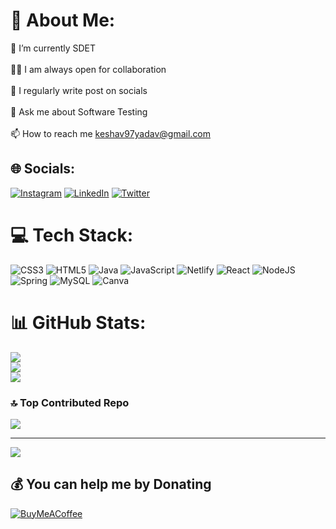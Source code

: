 # 💫 About Me:
🌱 I’m currently SDET<br><br>👨‍💻 I am always open for collaboration<br><br>📝 I regularly write post on socials<br><br>💬 Ask me about Software Testing<br><br>📫 How to reach me keshav97yadav@gmail.com


## 🌐 Socials:
[![Instagram](https://img.shields.io/badge/Instagram-%23E4405F.svg?logo=Instagram&logoColor=white)](https://instagram.com/itsmekeshv) [![LinkedIn](https://img.shields.io/badge/LinkedIn-%230077B5.svg?logo=linkedin&logoColor=white)](https://linkedin.com/in/keshav97) [![Twitter](https://img.shields.io/badge/Twitter-%231DA1F2.svg?logo=Twitter&logoColor=white)](https://twitter.com/keshav_eth) 

# 💻 Tech Stack:
![CSS3](https://img.shields.io/badge/css3-%231572B6.svg?style=for-the-badge&logo=css3&logoColor=white) ![HTML5](https://img.shields.io/badge/html5-%23E34F26.svg?style=for-the-badge&logo=html5&logoColor=white) ![Java](https://img.shields.io/badge/java-%23ED8B00.svg?style=for-the-badge&logo=java&logoColor=white) ![JavaScript](https://img.shields.io/badge/javascript-%23323330.svg?style=for-the-badge&logo=javascript&logoColor=%23F7DF1E) ![Netlify](https://img.shields.io/badge/netlify-%23000000.svg?style=for-the-badge&logo=netlify&logoColor=#00C7B7) ![React](https://img.shields.io/badge/react-%2320232a.svg?style=for-the-badge&logo=react&logoColor=%2361DAFB) ![NodeJS](https://img.shields.io/badge/node.js-6DA55F?style=for-the-badge&logo=node.js&logoColor=white) ![Spring](https://img.shields.io/badge/spring-%236DB33F.svg?style=for-the-badge&logo=spring&logoColor=white) ![MySQL](https://img.shields.io/badge/mysql-%2300f.svg?style=for-the-badge&logo=mysql&logoColor=white) ![Canva](https://img.shields.io/badge/Canva-%2300C4CC.svg?style=for-the-badge&logo=Canva&logoColor=white)
# 📊 GitHub Stats:
![](https://github-readme-stats.vercel.app/api?username=keshav97-git&theme=dark&hide_border=false&include_all_commits=false&count_private=true)<br/>
![](https://github-readme-streak-stats.herokuapp.com/?user=keshav97-git&theme=dark&hide_border=false)<br/>
![](https://github-readme-stats.vercel.app/api/top-langs/?username=keshav97-git&theme=dark&hide_border=false&include_all_commits=false&count_private=true&layout=compact)

### 🔝 Top Contributed Repo
![](https://github-contributor-stats.vercel.app/api?username=keshav97-git&limit=5&theme=dark&combine_all_yearly_contributions=true)

---
[![](https://visitcount.itsvg.in/api?id=keshav97-git&icon=0&color=0)](https://visitcount.itsvg.in)

  ## 💰 You can help me by Donating
  [![BuyMeACoffee](https://img.shields.io/badge/Buy%20Me%20a%20Coffee-ffdd00?style=for-the-badge&logo=buy-me-a-coffee&logoColor=black)](https://buymeacoffee.com/keshav97yah) 

  
<!-- Proudly created with GPRM ( https://gprm.itsvg.in ) -->
